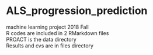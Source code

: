 # ALS_progression_prediction
machine learning project 2018 Fall
<br>
R codes are included in 2 RMarkdown files
<br>
PROACT is the data directory
<br>
Results and cvs are in files directory
